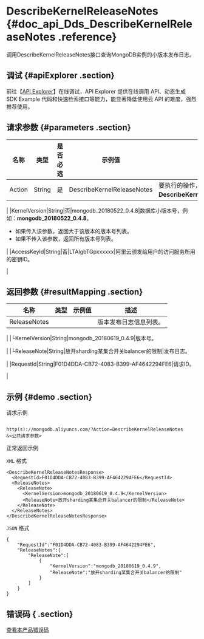 # DescribeKernelReleaseNotes {#doc_api_Dds_DescribeKernelReleaseNotes .reference}

调用DescribeKernelReleaseNotes接口查询MongoDB实例的小版本发布日志。

## 调试 {#apiExplorer .section}

前往【[API Explorer](https://api.aliyun.com/#product=Dds&api=DescribeKernelReleaseNotes)】在线调试，API Explorer 提供在线调用 API、动态生成 SDK Example 代码和快速检索接口等能力，能显著降低使用云 API 的难度，强烈推荐使用。

## 请求参数 {#parameters .section}

|名称|类型|是否必选|示例值|描述|
|--|--|----|---|--|
|Action|String|是|DescribeKernelReleaseNotes|要执行的操作，取值： **DescribeKernelReleaseNotes**。

 |
|KernelVersion|String|否|mongodb\_20180522\_0.4.8|数据库小版本号，例如：**mongodb\_20180522\_0.4.8**。

 -   如果传入该参数，返回大于该版本的版本号列表。
-   如果不传入该参数，返回所有版本号列表。

 |
|AccessKeyId|String|否|LTAIgbTGpxxxxxx|阿里云颁发给用户的访问服务所用的密钥ID。

 |

## 返回参数 {#resultMapping .section}

|名称|类型|示例值|描述|
|--|--|---|--|
|ReleaseNotes| | |版本发布日志信息列表。

 |
|└KernelVersion|String|mongodb\_20180619\_0.4.9|版本号。

 |
|└ReleaseNote|String|放开sharding某集合开关balancer的限制|发布日志。

 |
|RequestId|String|F01D4DDA-CB72-4083-B399-AF4642294FE6|请求ID。

 |

## 示例 {#demo .section}

请求示例

``` {#request_demo}

http(s)://mongodb.aliyuncs.com/?Action=DescribeKernelReleaseNotes
&<公共请求参数>

```

正常返回示例

`XML` 格式

``` {#xml_return_success_demo}
<DescribeKernelReleaseNotesResponse>
  <RequestId>F01D4DDA-CB72-4083-B399-AF4642294FE6</RequestId>
  <ReleaseNotes>
    <ReleaseNote>
      <KernelVersion>mongodb_20180619_0.4.9</KernelVersion>
      <ReleaseNote>放开sharding某集合开关balancer的限制</ReleaseNote>
    </ReleaseNote>
  </ReleaseNotes>
</DescribeKernelReleaseNotesResponse>

```

`JSON` 格式

``` {#json_return_success_demo}
{
	"RequestId":"F01D4DDA-CB72-4083-B399-AF4642294FE6",
	"ReleaseNotes":{
		"ReleaseNote":[
			{
				"KernelVersion":"mongodb_20180619_0.4.9",
				"ReleaseNote":"放开sharding某集合开关balancer的限制"
			}
		]
	}
}
```

## 错误码 { .section}

[查看本产品错误码](https://error-center.aliyun.com/status/product/Dds)

